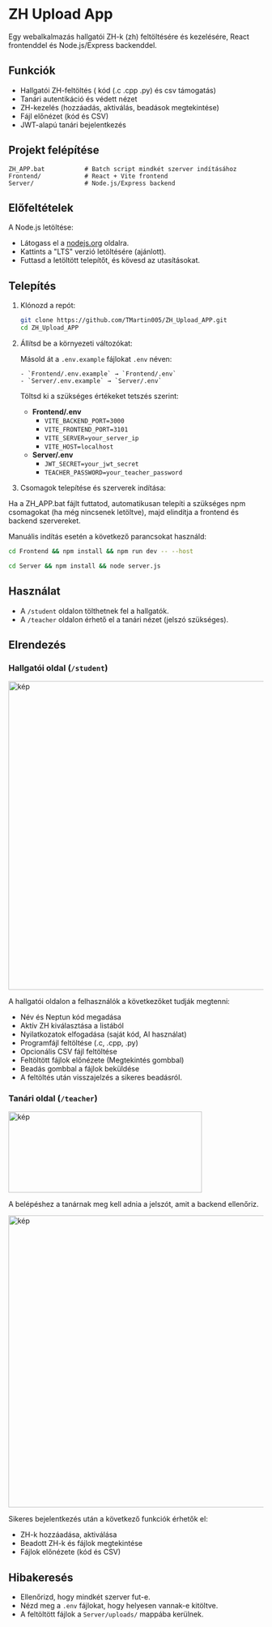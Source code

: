 # ZH Upload App

Egy webalkalmazás hallgatói ZH-k (zh) feltöltésére és kezelésére, React frontenddel és Node.js/Express backenddel.

## Funkciók

- Hallgatói ZH-feltöltés ( kód (.c .cpp .py) és csv támogatás)
- Tanári autentikáció és védett nézet
- ZH-kezelés (hozzáadás, aktiválás, beadások megtekintése)
- Fájl előnézet (kód és CSV)
- JWT-alapú tanári bejelentkezés

## Projekt felépítése

```
ZH_APP.bat           # Batch script mindkét szerver indításához
Frontend/            # React + Vite frontend
Server/              # Node.js/Express backend
```

## Előfeltételek

A Node.js letöltése:

- Látogass el a [nodejs.org](https://nodejs.org) oldalra.
- Kattints a "LTS" verzió letöltésére (ajánlott).
- Futtasd a letöltött telepítőt, és kövesd az utasításokat.

## Telepítés

1. Klónozd a repót:
   ```sh
   git clone https://github.com/TMartin005/ZH_Upload_APP.git
   cd ZH_Upload_APP
   ```

2. Állítsd be a környezeti változókat:

    Másold át a `.env.example` fájlokat `.env` néven:

       - `Frontend/.env.example` → `Frontend/.env`
       - `Server/.env.example` → `Server/.env`
 
    Töltsd ki a szükséges értékeket tetszés szerint:

   - **Frontend/.env**
     - `VITE_BACKEND_PORT=3000`
     - `VITE_FRONTEND_PORT=3101`
     - `VITE_SERVER=your_server_ip`
     - `VITE_HOST=localhost`
   - **Server/.env**
     - `JWT_SECRET=your_jwt_secret`
     - `TEACHER_PASSWORD=your_teacher_password`

3. Csomagok telepítése és szerverek indítása:
   
 Ha a ZH_APP.bat fájlt futtatod, automatikusan telepíti a szükséges npm csomagokat (ha még nincsenek letöltve), majd elindítja a frontend és backend szervereket. 

 Manuális indítás esetén a következő parancsokat használd:
   ```sh
 cd Frontend && npm install && npm run dev -- --host
   ```
  ```sh
 cd Server && npm install && node server.js
   ```

## Használat

- A `/student` oldalon tölthetnek fel a hallgatók.
- A `/teacher` oldalon érhető el a tanári nézet (jelszó szükséges).

## Elrendezés
### Hallgatói oldal (`/student`)

<img width="690" height="609" alt="kép" src="https://github.com/user-attachments/assets/7bfa63cb-3460-4c61-8418-c9bc9e2b3aff" />


A hallgatói oldalon a felhasználók a következőket tudják megtenni:

- Név és Neptun kód megadása
- Aktív ZH kiválasztása a listából
- Nyilatkozatok elfogadása (saját kód, AI használat)
- Programfájl feltöltése (.c, .cpp, .py)
- Opcionális CSV fájl feltöltése
- Feltöltött fájlok előnézete (Megtekintés gombbal)
- Beadás gombbal a fájlok beküldése
- A feltöltés után visszajelzés a sikeres beadásról.

### Tanári oldal (`/teacher`)

<img width="382" height="160" alt="kép" src="https://github.com/user-attachments/assets/59bd3c82-24c0-4748-b3d5-65e55aaefd5f" />

A belépéshez a tanárnak meg kell adnia a jelszót, amit a backend ellenőriz. 

<img width="1013" height="576" alt="kép" src="https://github.com/user-attachments/assets/e6b40c49-e214-498a-879b-225781b10b02" />

Sikeres bejelentkezés után a következő funkciók érhetők el: 

- ZH-k hozzáadása, aktiválása
- Beadott ZH-k és fájlok megtekintése
- Fájlok előnézete (kód és CSV)


## Hibakeresés

- Ellenőrizd, hogy mindkét szerver fut-e.
- Nézd meg a `.env` fájlokat, hogy helyesen vannak-e kitöltve.
- A feltöltött fájlok a `Server/uploads/` mappába kerülnek.

